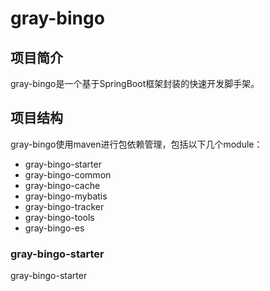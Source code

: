 # gray-bingo

## 项目简介
gray-bingo是一个基于SpringBoot框架封装的快速开发脚手架。

## 项目结构
gray-bingo使用maven进行包依赖管理，包括以下几个module：
- gray-bingo-starter
- gray-bingo-common
- gray-bingo-cache
- gray-bingo-mybatis
- gray-bingo-tracker
- gray-bingo-tools
- gray-bingo-es


### gray-bingo-starter
gray-bingo-starter
